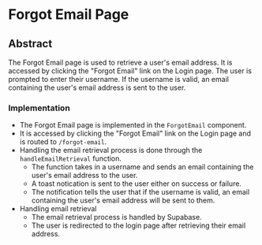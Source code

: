 # Forgot Email Page

## Abstract

The Forgot Email page is used to retrieve a user's email address. It is accessed by clicking the "Forgot Email" link on the Login page. The user is prompted to enter their username. If the username is valid, an email containing the user's email address is sent to the user.

### Implementation

-   The Forgot Email page is implemented in the `ForgotEmail` component.
-   It is accessed by clicking the "Forgot Email" link on the Login page and is routed to `/forgot-email`.
-   Handling the email retrieval process is done through the `handleEmailRetrieval` function.
    -   The function takes in a username and sends an email containing the user's email address to the user.
    -   A toast notication is sent to the user either on success or failure.
    -   The notification tells the user that if the username is valid, an email containing the user's email address will be sent to them.
-   Handling email retrieval
    -   The email retrieval process is handled by Supabase.
    -   The user is redirected to the login page after retrieving their email address.

